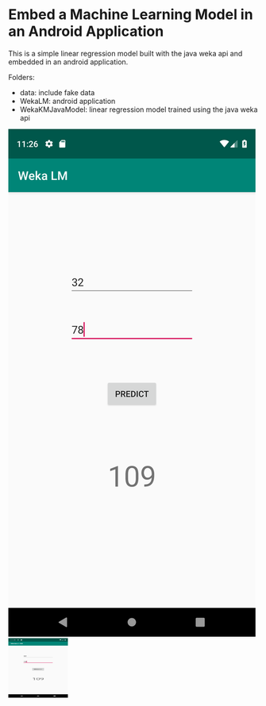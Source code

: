 # Embed a Machine Learning Model in an Android Application

This is a simple linear regression model built with the java weka api and embedded in an android application.

Folders:
- data: include fake data
- WekaLM: android application
- WekaKMJavaModel: linear regression model trained using the java weka api


![](Screenshot.png)
<img src="Screenshot.png"  width="120" height="120">